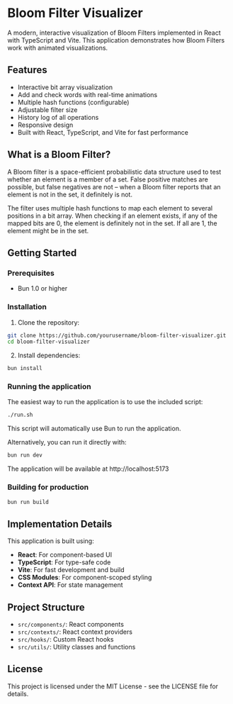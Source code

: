 # Bloom Filter Visualizer

A modern, interactive visualization of Bloom Filters implemented in React with TypeScript and Vite. This application demonstrates how Bloom Filters work with animated visualizations.

## Features

- Interactive bit array visualization
- Add and check words with real-time animations
- Multiple hash functions (configurable)
- Adjustable filter size
- History log of all operations
- Responsive design
- Built with React, TypeScript, and Vite for fast performance

## What is a Bloom Filter?

A Bloom filter is a space-efficient probabilistic data structure used to test whether an element is a member of a set. False positive matches are possible, but false negatives are not – when a Bloom filter reports that an element is not in the set, it definitely is not.

The filter uses multiple hash functions to map each element to several positions in a bit array. When checking if an element exists, if any of the mapped bits are 0, the element is definitely not in the set. If all are 1, the element might be in the set.

## Getting Started

### Prerequisites

- Bun 1.0 or higher

### Installation

1. Clone the repository:
```bash
git clone https://github.com/yourusername/bloom-filter-visualizer.git
cd bloom-filter-visualizer
```

2. Install dependencies:
```bash
bun install
```

### Running the application

The easiest way to run the application is to use the included script:

```bash
./run.sh
```

This script will automatically use Bun to run the application.

Alternatively, you can run it directly with:

```bash
bun run dev
```

The application will be available at http://localhost:5173

### Building for production

```bash
bun run build
```

## Implementation Details

This application is built using:

- **React**: For component-based UI
- **TypeScript**: For type-safe code
- **Vite**: For fast development and build
- **CSS Modules**: For component-scoped styling
- **Context API**: For state management

## Project Structure

- `src/components/`: React components
- `src/contexts/`: React context providers
- `src/hooks/`: Custom React hooks
- `src/utils/`: Utility classes and functions

## License

This project is licensed under the MIT License - see the LICENSE file for details.
